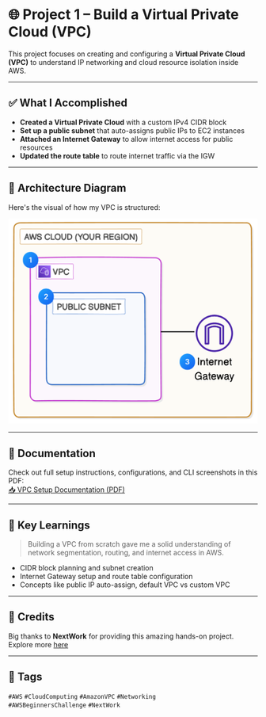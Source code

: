 # 🌐 Project 1 – Build a Virtual Private Cloud (VPC)

This project focuses on creating and configuring a **Virtual Private Cloud (VPC)** to understand IP networking and cloud resource isolation inside AWS.

---

## ✅ What I Accomplished

- **Created a Virtual Private Cloud** with a custom IPv4 CIDR block  
- **Set up a public subnet** that auto-assigns public IPs to EC2 instances  
- **Attached an Internet Gateway** to allow internet access for public resources  
- **Updated the route table** to route internet traffic via the IGW

---

## 🧩 Architecture Diagram

Here's the visual of how my VPC is structured:

![VPC Architecture](./Documents/vpc-architecture.png)

---

## 📄 Documentation

Check out full setup instructions, configurations, and CLI screenshots in this PDF:  
[📥 VPC Setup Documentation (PDF)](./Documents/VPC-Setup-Documentation.pdf)

---

## 🌟 Key Learnings

> Building a VPC from scratch gave me a solid understanding of network segmentation, routing, and internet access in AWS.

- CIDR block planning and subnet creation  
- Internet Gateway setup and route table configuration  
- Concepts like public IP auto-assign, default VPC vs custom VPC

---

## 🙏 Credits

Big thanks to **NextWork** for providing this amazing hands-on project.  
Explore more [here](https://link.nextwork.org/linkedin)

---

## 🔖 Tags

`#AWS` `#CloudComputing` `#AmazonVPC` `#Networking`  
`#AWSBeginnersChallenge` `#NextWork`
